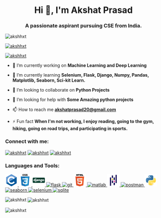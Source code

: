<h1 align="center">Hi 👋, I'm Akshat Prasad</h1>
<h3 align="center">A passionate aspirant pursuing CSE from India.</h3>

<p align="left"> <img src="https://komarev.com/ghpvc/?username=akshhxt&label=Profile%20views&color=0e75b6&style=flat" alt="akshhxt" /> </p>

<p align="left"> <a href="https://github.com/ryo-ma/github-profile-trophy"><img src="https://github-profile-trophy.vercel.app/?username=akshhxt" alt="akshhxt" /></a> </p>

<p align="left"> <a href="https://twitter.com/akshhxt" target="blank"><img src="https://img.shields.io/twitter/follow/akshhxt?logo=twitter&style=for-the-badge" alt="akshhxt" /></a> </p>

- 🔭 I’m currently working on **Machine Learning and Deep Learning**

- 🌱 I’m currently learning **Selenium, Flask, Django, Numpy, Pandas, Matplotlib, Seaborn, Sci-kit Learn.**

- 👯 I’m looking to collaborate on **Python Projects**

- 🤝 I’m looking for help with **Some Amazing python projects**

- 📫 How to reach me **akshatprasad20@gmail.com**

- ⚡ Fun fact **When I'm not working, I enjoy reading, going to the gym, hiking, going on road trips, and participating in sports.**

<h3 align="left">Connect with me:</h3>
<p align="left">
<a href="https://twitter.com/akshhxt" target="blank"><img align="center" src="https://raw.githubusercontent.com/rahuldkjain/github-profile-readme-generator/master/src/images/icons/Social/twitter.svg" alt="akshhxt" height="30" width="40" /></a>
<a href="https://linkedin.com/in/akshhxt" target="blank"><img align="center" src="https://raw.githubusercontent.com/rahuldkjain/github-profile-readme-generator/master/src/images/icons/Social/linked-in-alt.svg" alt="akshhxt" height="30" width="40" /></a>
<a href="https://instagram.com/akshhxt" target="blank"><img align="center" src="https://raw.githubusercontent.com/rahuldkjain/github-profile-readme-generator/master/src/images/icons/Social/instagram.svg" alt="akshhxt" height="30" width="40" /></a>
</p>

<h3 align="left">Languages and Tools:</h3>
<p align="left"> <a href="https://www.cprogramming.com/" target="_blank" rel="noreferrer"> <img src="https://raw.githubusercontent.com/devicons/devicon/master/icons/c/c-original.svg" alt="c" width="40" height="40"/> </a> <a href="https://www.w3schools.com/css/" target="_blank" rel="noreferrer"> <img src="https://raw.githubusercontent.com/devicons/devicon/master/icons/css3/css3-original-wordmark.svg" alt="css3" width="40" height="40"/> </a> <a href="https://www.djangoproject.com/" target="_blank" rel="noreferrer"> <img src="https://raw.githubusercontent.com/devicons/devicon/master/icons/django/django-original.svg" alt="django" width="40" height="40"/> </a> <a href="https://flask.palletsprojects.com/" target="_blank" rel="noreferrer"> <img src="https://www.vectorlogo.zone/logos/pocoo_flask/pocoo_flask-icon.svg" alt="flask" width="40" height="40"/> </a> <a href="https://git-scm.com/" target="_blank" rel="noreferrer"> <img src="https://www.vectorlogo.zone/logos/git-scm/git-scm-icon.svg" alt="git" width="40" height="40"/> </a> <a href="https://www.w3.org/html/" target="_blank" rel="noreferrer"> <img src="https://raw.githubusercontent.com/devicons/devicon/master/icons/html5/html5-original-wordmark.svg" alt="html5" width="40" height="40"/> </a> <a href="https://www.mathworks.com/" target="_blank" rel="noreferrer"> <img src="https://upload.wikimedia.org/wikipedia/commons/2/21/Matlab_Logo.png" alt="matlab" width="40" height="40"/> </a> <a href="https://pandas.pydata.org/" target="_blank" rel="noreferrer"> <img src="https://raw.githubusercontent.com/devicons/devicon/2ae2a900d2f041da66e950e4d48052658d850630/icons/pandas/pandas-original.svg" alt="pandas" width="40" height="40"/> </a> <a href="https://postman.com" target="_blank" rel="noreferrer"> <img src="https://www.vectorlogo.zone/logos/getpostman/getpostman-icon.svg" alt="postman" width="40" height="40"/> </a> <a href="https://www.python.org" target="_blank" rel="noreferrer"> <img src="https://raw.githubusercontent.com/devicons/devicon/master/icons/python/python-original.svg" alt="python" width="40" height="40"/> </a> <a href="https://seaborn.pydata.org/" target="_blank" rel="noreferrer"> <img src="https://seaborn.pydata.org/_images/logo-mark-lightbg.svg" alt="seaborn" width="40" height="40"/> </a> <a href="https://www.selenium.dev" target="_blank" rel="noreferrer"> <img src="https://raw.githubusercontent.com/detain/svg-logos/780f25886640cef088af994181646db2f6b1a3f8/svg/selenium-logo.svg" alt="selenium" width="40" height="40"/> </a> <a href="https://www.sqlite.org/" target="_blank" rel="noreferrer"> <img src="https://www.vectorlogo.zone/logos/sqlite/sqlite-icon.svg" alt="sqlite" width="40" height="40"/> </a> </p>

<p><img align="left" src="https://github-readme-stats.vercel.app/api/top-langs?username=akshhxt&show_icons=true&locale=en&layout=compact" alt="akshhxt" /></p>

<p>&nbsp;<img align="center" src="https://github-readme-stats.vercel.app/api?username=akshhxt&show_icons=true&locale=en" alt="akshhxt" /></p>

<p><img align="center" src="https://github-readme-streak-stats.herokuapp.com/?user=akshhxt&" alt="akshhxt" /></p>
